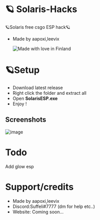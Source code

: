 # 🪐 Solaris-Hacks
🪐Solaris free csgo ESP hack🪐
- Made by aapoxi,leevix

  ![Made with love in Finland](https://madewithlove.now.sh/fi?heart=true&colorB=%23387fdc&template=plastic)

# 🪐Setup
- Download latest release
- Right click the folder and extract all
- Open <strong>SolarisESP.exe</strong>
- Enjoy !



## Screenshots
![image](https://github.com/Aapoxix/Solaris-Csgo/assets/140962895/6ed1ee00-994f-4568-b66b-094c8a83e3b1)


# Todo
Add glow esp

# Support/credits
- Made by aapoxi,leevix
- Discord:Suffeli#7777 (dm for help etc..)
- Website: Coming soon...
